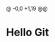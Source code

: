 @ -0,0 +1,19 @@
<!DOCTYPE html>
<html lang="en">
<head>
    <meta charset="UTF-8">
    <meta http-equiv="X-UA-Compatible" content="IE=edge">
    <meta name="viewport" content="width=device-width, initial-scale=1.0">
    <title>git3</title>
    <style>
        * {
            margin: 0;
            padding: 0;
        }
    </style>
</head>
<body>
    <h1>Hello Git</h1> 
</body>
<script csr="script.js"></script>
</html>
